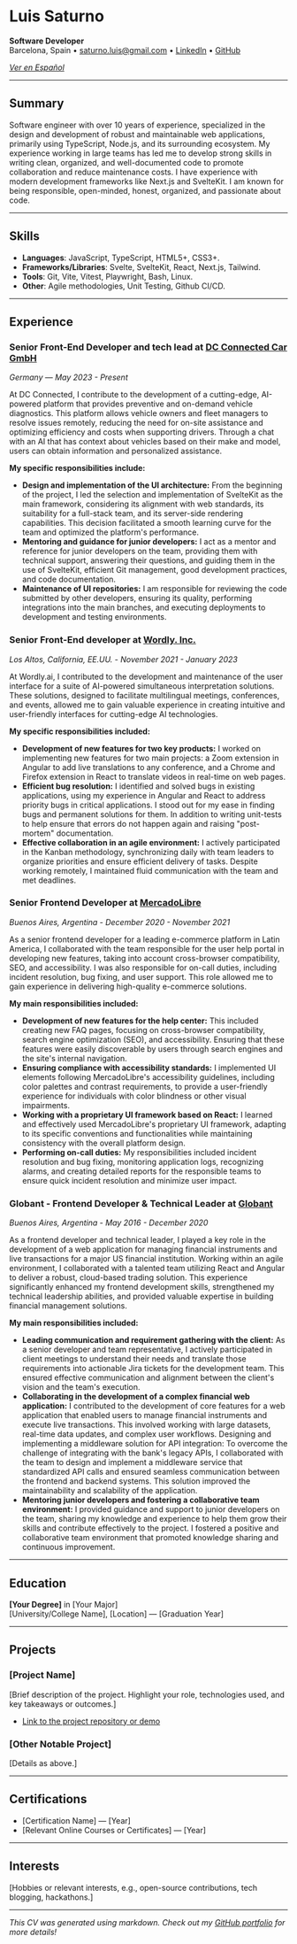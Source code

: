 # Luis Saturno

**Software Developer**  
Barcelona, Spain •
[saturno.luis@gmail.com](mailto:saturno.luis@gmail.com) •
[LinkedIn](https://www.linkedin.com/in/saturnoluis) •
[GitHub](https://github.com/saturnoluis)

*[Ver en Español](https://github.com/saturnoluis/personal-cv/tree/main/es)*

---

## Summary

Software engineer with over 10 years of experience, specialized in the design
and development of robust and maintainable web applications, primarily using
TypeScript, Node.js, and its surrounding ecosystem. My experience working in
large teams has led me to develop strong skills in writing clean, organized, and
well-documented code to promote collaboration and reduce maintenance costs. I
have experience with modern development frameworks like Next.js and SvelteKit. I
am known for being responsible, open-minded, honest, organized, and passionate
about code.

---

## Skills
- **Languages**: JavaScript, TypeScript, HTML5+, CSS3+.
- **Frameworks/Libraries**: Svelte, SvelteKit, React, Next.js, Tailwind.
- **Tools**: Git, Vite, Vitest, Playwright, Bash, Linux.
- **Other**: Agile methodologies, Unit Testing, Github CI/CD.

---

## Experience

### Senior Front-End Developer and tech lead at [DC Connected Car GmbH](https://www.dc-connected.de/en)
*Germany* — *May 2023 - Present*

At DC Connected, I contribute to the development of a cutting-edge, AI-powered
platform that provides preventive and on-demand vehicle diagnostics. This
platform allows vehicle owners and fleet managers to resolve issues remotely,
reducing the need for on-site assistance and optimizing efficiency and costs
when supporting drivers. Through a chat with an AI that has context about
vehicles based on their make and model, users can obtain information and
personalized assistance.

**My specific responsibilities include:**

* **Design and implementation of the UI architecture:** From the beginning of the
  project, I led the selection and implementation of SvelteKit as the main
  framework, considering its alignment with web standards, its suitability for a
  full-stack team, and its server-side rendering capabilities. This decision
  facilitated a smooth learning curve for the team and optimized the platform's
  performance.
* **Mentoring and guidance for junior developers:** I act as a mentor and reference
  for junior developers on the team, providing them with technical support,
  answering their questions, and guiding them in the use of SvelteKit, efficient
  Git management, good development practices, and code documentation.
* **Maintenance of UI repositories:** I am responsible for reviewing the code
  submitted by other developers, ensuring its quality, performing integrations
  into the main branches, and executing deployments to development and testing
  environments.

### Senior Front-End developer at [Wordly. Inc.](https://www.wordly.ai/)
*Los Altos, California, EE.UU.* - *November 2021 - January 2023*

At Wordly.ai, I contributed to the development and maintenance of the user
interface for a suite of AI-powered simultaneous interpretation solutions. These
solutions, designed to facilitate multilingual meetings, conferences, and
events, allowed me to gain valuable experience in creating intuitive and
user-friendly interfaces for cutting-edge AI technologies.

**My specific responsibilities included:**

* **Development of new features for two key products:** I worked on implementing
  new features for two main projects: a Zoom extension in Angular to add live
  translations to any conference, and a Chrome and Firefox extension in React to
  translate videos in real-time on web pages.
* **Efficient bug resolution:** I identified and solved bugs in existing
  applications, using my experience in Angular and React to address priority bugs
  in critical applications. I stood out for my ease in finding bugs and permanent
  solutions for them. In addition to writing unit-tests to help ensure that errors
  do not happen again and raising "post-mortem" documentation.
* **Effective collaboration in an agile environment:** I actively participated
  in the Kanban methodology, synchronizing daily with team leaders to organize
  priorities and ensure efficient delivery of tasks. Despite working remotely, I
  maintained fluid communication with the team and met deadlines.

### Senior Frontend Developer at [MercadoLibre](https://mercadolibre.com.ar)
*Buenos Aires, Argentina* - *December 2020 - November 2021*

As a senior frontend developer for a leading e-commerce platform in Latin
America, I collaborated with the team responsible for the user help portal in
developing new features, taking into account cross-browser compatibility, SEO,
and accessibility. I was also responsible for on-call duties, including incident
resolution, bug fixing, and user support. This role allowed me to gain
experience in delivering high-quality e-commerce solutions.

**My main responsibilities included:**

* **Development of new features for the help center:** This included creating
  new FAQ pages, focusing on cross-browser compatibility, search engine
  optimization (SEO), and accessibility. Ensuring that these features were easily
  discoverable by users through search engines and the site's internal navigation.
* **Ensuring compliance with accessibility standards:** I implemented UI
  elements following MercadoLibre's accessibility guidelines, including color
  palettes and contrast requirements, to provide a user-friendly experience for
  individuals with color blindness or other visual impairments.
* **Working with a proprietary UI framework based on React:** I learned and
  effectively used MercadoLibre's proprietary UI framework, adapting to its
  specific conventions and functionalities while maintaining consistency with the
  overall platform design.
* **Performing on-call duties:** My responsibilities included incident
  resolution and bug fixing, monitoring application logs, recognizing alarms, and
  creating detailed reports for the responsible teams to ensure quick incident
  resolution and minimize user impact.

### Globant - Frontend Developer & Technical Leader at [Globant](https://www.globant.com/)
*Buenos Aires, Argentina* - *May 2016 - December 2020*

As a frontend developer and technical leader, I played a key role in the
development of a web application for managing financial instruments and live
transactions for a major US financial institution.  Working within an agile
environment, I collaborated with a talented team utilizing React and Angular to
deliver a robust, cloud-based trading solution. This experience significantly
enhanced my frontend development skills, strengthened my technical leadership
abilities, and provided valuable expertise in building financial management
solutions.

**My main responsibilities included:**

* **Leading communication and requirement gathering with the client:** As a
  senior developer and team representative, I actively participated in client
  meetings to understand their needs and translate those requirements into
  actionable Jira tickets for the development team. This ensured effective
  communication and alignment between the client's vision and the team's
  execution.
* **Collaborating in the development of a complex financial web application:** I
  contributed to the development of core features for a web application that
  enabled users to manage financial instruments and execute live transactions.
  This involved working with large datasets, real-time data updates, and complex
  user workflows. Designing and implementing a middleware solution for API
  integration: To overcome the challenge of integrating with the bank's legacy
  APIs, I collaborated with the team to design and implement a middleware service
  that standardized API calls and ensured seamless communication between the
  frontend and backend systems. This solution improved the maintainability and
  scalability of the application.
* **Mentoring junior developers and fostering a collaborative team environment:**
  I provided guidance and support to junior developers on the team,
  sharing my knowledge and experience to help them grow their skills and
  contribute effectively to the project. I fostered a positive and collaborative
  team environment that promoted knowledge sharing and continuous improvement.

---

## Education
**[Your Degree]** in [Your Major]  
[University/College Name], [Location] — [Graduation Year]

---

## Projects
### [Project Name]
[Brief description of the project. Highlight your role, technologies used, and key takeaways or outcomes.]
- [Link to the project repository or demo](#)

### [Other Notable Project]
[Details as above.]

---

## Certifications
- [Certification Name] — [Year]
- [Relevant Online Courses or Certificates] — [Year]

---

## Interests
[Hobbies or relevant interests, e.g., open-source contributions, tech blogging, hackathons.]

---

*This CV was generated using markdown. Check out my [GitHub portfolio](https://github.com/yourusername) for more details!*
